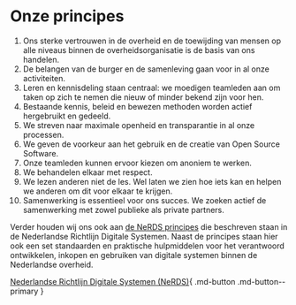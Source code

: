 # Onze principes

1. Ons sterke vertrouwen in de overheid en de toewijding van mensen op alle niveaus binnen de overheidsorganisatie is
de basis van ons handelen.
1. De belangen van de burger en de samenleving gaan voor in al onze activiteiten.
1. Leren en kennisdeling staan centraal: we moedigen teamleden aan om taken op zich te nemen die nieuw of minder bekend
zijn voor hen.
1. Bestaande kennis, beleid en bewezen methoden worden actief hergebruikt en gedeeld.
1. We streven naar maximale openheid en transparantie in al onze processen.
1. We geven de voorkeur aan het gebruik en de creatie van Open Source Software.
1. Onze teamleden kunnen ervoor kiezen om anoniem te werken.
1. We behandelen elkaar met respect.
1. We lezen anderen niet de les. Wel laten we zien hoe iets kan en helpen we anderen om dit voor elkaar te krijgen.
1. Samenwerking is essentieel voor ons succes. We zoeken actief de samenwerking met zowel publieke als private partners.

Verder houden wij ons ook aan [de NeRDS principes](https://minbzk.github.io/NeRDS/) die beschreven staan in de
Nederlandse Richtlijn Digitale Systemen. Naast de principes staan hier ook een set standaarden en praktische
hulpmiddelen voor het verantwoord ontwikkelen, inkopen en gebruiken van digitale systemen binnen de Nederlandse
overheid.

[Nederlandse Richtlijn Digitale Systemen
(NeRDS)](https://minbzk.github.io/NeRDS/ "Open de NeRDS site"){ .md-button .md-button--primary }
